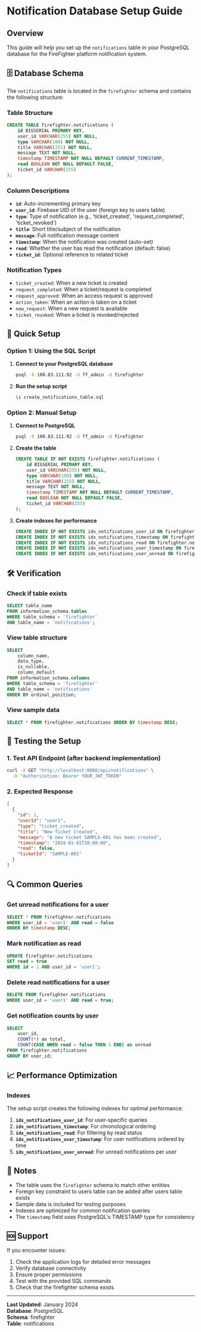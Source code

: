 # Notification Database Setup Guide

## Overview

This guide will help you set up the `notifications` table in your PostgreSQL database for the FireFighter platform notification system.

## 🗄️ Database Schema

The `notifications` table is located in the `firefighter` schema and contains the following structure:

### Table Structure
```sql
CREATE TABLE firefighter.notifications (
    id BIGSERIAL PRIMARY KEY,
    user_id VARCHAR(255) NOT NULL,
    type VARCHAR(100) NOT NULL,
    title VARCHAR(255) NOT NULL,
    message TEXT NOT NULL,
    timestamp TIMESTAMP NOT NULL DEFAULT CURRENT_TIMESTAMP,
    read BOOLEAN NOT NULL DEFAULT FALSE,
    ticket_id VARCHAR(255)
);
```

### Column Descriptions
- **`id`**: Auto-incrementing primary key
- **`user_id`**: Firebase UID of the user (foreign key to users table)
- **`type`**: Type of notification (e.g., 'ticket_created', 'request_completed', 'ticket_revoked')
- **`title`**: Short title/subject of the notification
- **`message`**: Full notification message content
- **`timestamp`**: When the notification was created (auto-set)
- **`read`**: Whether the user has read the notification (default: false)
- **`ticket_id`**: Optional reference to related ticket

### Notification Types
- `ticket_created`: When a new ticket is created
- `request_completed`: When a ticket/request is completed
- `request_approved`: When an access request is approved
- `action_taken`: When an action is taken on a ticket
- `new_request`: When a new request is available
- `ticket_revoked`: When a ticket is revoked/rejected

## 🚀 Quick Setup

### Option 1: Using the SQL Script

1. **Connect to your PostgreSQL database**
   ```bash
   psql -h 100.83.111.92 -U ff_admin -d firefighter
   ```

2. **Run the setup script**
   ```bash
   \i create_notifications_table.sql
   ```

### Option 2: Manual Setup

1. **Connect to PostgreSQL**
   ```bash
   psql -h 100.83.111.92 -U ff_admin -d firefighter
   ```

2. **Create the table**
   ```sql
   CREATE TABLE IF NOT EXISTS firefighter.notifications (
       id BIGSERIAL PRIMARY KEY,
       user_id VARCHAR(255) NOT NULL,
       type VARCHAR(100) NOT NULL,
       title VARCHAR(255) NOT NULL,
       message TEXT NOT NULL,
       timestamp TIMESTAMP NOT NULL DEFAULT CURRENT_TIMESTAMP,
       read BOOLEAN NOT NULL DEFAULT FALSE,
       ticket_id VARCHAR(255)
   );
   ```

3. **Create indexes for performance**
   ```sql
   CREATE INDEX IF NOT EXISTS idx_notifications_user_id ON firefighter.notifications(user_id);
   CREATE INDEX IF NOT EXISTS idx_notifications_timestamp ON firefighter.notifications(timestamp DESC);
   CREATE INDEX IF NOT EXISTS idx_notifications_read ON firefighter.notifications(read);
   CREATE INDEX IF NOT EXISTS idx_notifications_user_timestamp ON firefighter.notifications(user_id, timestamp DESC);
   CREATE INDEX IF NOT EXISTS idx_notifications_user_unread ON firefighter.notifications(user_id, read) WHERE read = FALSE;
   ```

## 🛠️ Verification

### Check if table exists
```sql
SELECT table_name 
FROM information_schema.tables 
WHERE table_schema = 'firefighter' 
AND table_name = 'notifications';
```

### View table structure
```sql
SELECT 
    column_name, 
    data_type, 
    is_nullable,
    column_default
FROM information_schema.columns 
WHERE table_schema = 'firefighter' 
AND table_name = 'notifications'
ORDER BY ordinal_position;
```

### View sample data
```sql
SELECT * FROM firefighter.notifications ORDER BY timestamp DESC;
```

## 🧪 Testing the Setup

### 1. Test API Endpoint (after backend implementation)
```bash
curl -X GET "http://localhost:8080/api/notifications" \
  -H "Authorization: Bearer YOUR_JWT_TOKEN"
```

### 2. Expected Response
```json
[
  {
    "id": 1,
    "userId": "user1",
    "type": "ticket_created",
    "title": "New Ticket Created",
    "message": "A new ticket SAMPLE-001 has been created",
    "timestamp": "2024-01-01T10:00:00",
    "read": false,
    "ticketId": "SAMPLE-001"
  }
]
```

## 🔍 Common Queries

### Get unread notifications for a user
```sql
SELECT * FROM firefighter.notifications 
WHERE user_id = 'user1' AND read = false 
ORDER BY timestamp DESC;
```

### Mark notification as read
```sql
UPDATE firefighter.notifications 
SET read = true 
WHERE id = 1 AND user_id = 'user1';
```

### Delete read notifications for a user
```sql
DELETE FROM firefighter.notifications 
WHERE user_id = 'user1' AND read = true;
```

### Get notification counts by user
```sql
SELECT 
    user_id,
    COUNT(*) as total,
    COUNT(CASE WHEN read = false THEN 1 END) as unread
FROM firefighter.notifications 
GROUP BY user_id;
```

## 📈 Performance Optimization

### Indexes
The setup script creates the following indexes for optimal performance:

1. **`idx_notifications_user_id`**: For user-specific queries
2. **`idx_notifications_timestamp`**: For chronological ordering
3. **`idx_notifications_read`**: For filtering by read status
4. **`idx_notifications_user_timestamp`**: For user notifications ordered by time
5. **`idx_notifications_user_unread`**: For unread notifications per user

## 📝 Notes

- The table uses the `firefighter` schema to match other entities
- Foreign key constraint to users table can be added after users table exists
- Sample data is included for testing purposes
- Indexes are optimized for common notification queries
- The `timestamp` field uses PostgreSQL's TIMESTAMP type for consistency

## 🆘 Support

If you encounter issues:

1. Check the application logs for detailed error messages
2. Verify database connectivity
3. Ensure proper permissions
4. Test with the provided SQL commands
5. Check that the firefighter schema exists

---

**Last Updated**: January 2024  
**Database**: PostgreSQL  
**Schema**: firefighter  
**Table**: notifications
